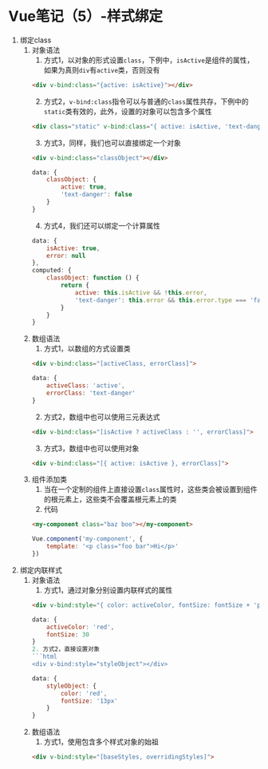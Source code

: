 # Vue笔记（5）-样式绑定

1. 绑定class
    1. 对象语法
        1. 方式1，以对象的形式设置```class```，下例中，```isActive```是组件的属性，如果为真则```div```有```active```类，否则没有
        ```html
        <div v-bind:class="{active: isActive}"></div>
        ```
        2. 方式2，```v-bind:class```指令可以与普通的```class```属性共存，下例中的```static```类有效的，此外，设置的对象可以包含多个属性
        ```html
        <div class="static" v-bind:class="{ active: isActive, 'text-danger': hasError }"></div>
        ```
        3. 方式3，同样，我们也可以直接绑定一个对象
        ```html
        <div v-bind:class="classObject"></div>
        ```
        ```javascript
        data: {
            classObject: {
                active: true,
                'text-danger': false
            }
        }
        ```
        4. 方式4，我们还可以绑定一个计算属性
        ```javascript
        data: {
            isActive: true,
            error: null
        },
        computed: {
            classObject: function () {
                return {
                    active: this.isActive && !this.error,
                    'text-danger': this.error && this.error.type === 'fatal',
                }
            }
        }
        ```
    2. 数组语法
        1. 方式1，以数组的方式设置类
        ```html
        <div v-bind:class="[activeClass, errorClass]">
        ```
        ```javascript
        data: {
            activeClass: 'active',
            errorClass: 'text-danger'
        }
        ```
        2. 方式2，数组中也可以使用三元表达式
        ```html
        <div v-bind:class="[isActive ? activeClass : '', errorClass]">
        ```
        3. 方式3，数组中也可以使用对象
        ```html
        <div v-bind:class="[{ active: isActive }, errorClass]">
        ```
    3. 组件添加类
        1. 当在一个定制的组件上直接设置```class```属性时，这些类会被设置到组件的根元素上，这些类不会覆盖根元素上的类
        2. 代码
        ```html
        <my-component class="baz boo"></my-component>
        ```
        ```javascript
        Vue.component('my-component', {
            template: '<p class="foo bar">Hi</p>'
        })
        ```
2. 绑定内联样式
    1. 对象语法
        1. 方式1，通过对象分别设置内联样式的属性
        ```html
        <div v-bind:style="{ color: activeColor, fontSize: fontSize + 'px' }"></div>
        ```
        ```javascript
        data: {
            activeColor: 'red',
            fontSize: 30
        }
        2. 方式2，直接设置对象
        ```html
        <div v-bind:style="styleObject"></div>
        ```
        ```javascript
        data: {
            styleObject: {
                color: 'red',
                fontSize: '13px'
            }
        }
        ```
    2. 数组语法
        1. 方式1，使用包含多个样式对象的始祖
        ```html
        <div v-bind:style="[baseStyles, overridingStyles]">
        ```